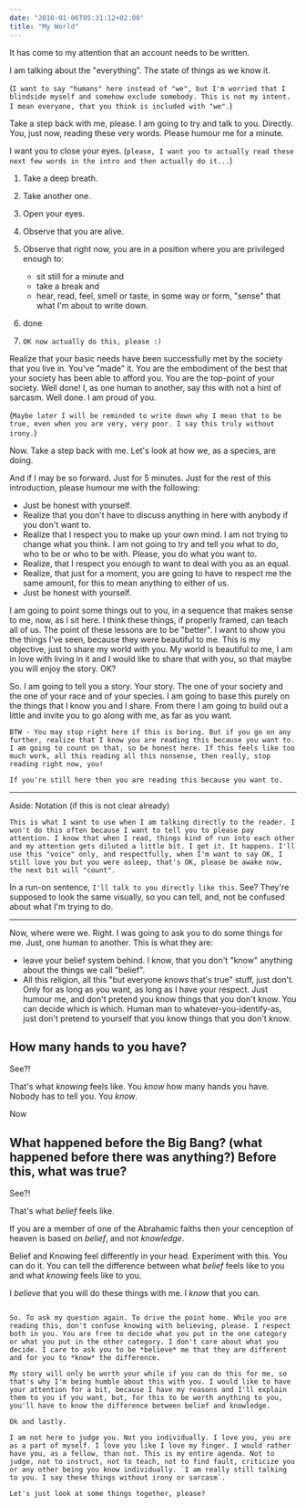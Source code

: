 ```yaml
---
date: "2016-01-06T05:31:12+02:00"
title: "My World"
---
```


It has come to my attention that an account needs to be written.

I am talking about the "everything". The state of things as we know it. 

(`I want to say "humans" here instead of "we", but I'm worried that I blindside myself and somehow exclude somebody. This is not my intent. I mean everyone, that you think is included with "we".`)

Take a step back with me, please. I am going to try and talk to you. Directly. You, just now, reading these very words. Please humour me for a minute. 

I want you to close your eyes. (`please, I want you to actually read these next few words in the intro and then actually do it...`) 

 1. Take a deep breath. 
 1. Take another one. 
 1. Open your eyes.
 1. Observe that you are alive.
 1. Observe that right now, you are in a position where you are privileged enough to: 
    - sit still for a minute and 
    - take a break and
    - hear, read, feel, smell or taste, in some way or form, "sense" that what I'm about to write down.
    
 1. done
 1. `OK now actually do this, please :)`
 
Realize that your basic needs have been successfully met by the society that you live in. You've "made" it. You are the embodiment of the best that your society has been able to afford you. You are the top-point of your society. Well done! I, as one human to another, say this with not a hint of sarcasm. Well done. I am proud of you.

(`Maybe later I will be reminded to write down why I mean that to be true, even when you are very, very poor. I say this truly without irony.`)

Now. Take a step back with me. Let's look at how we, as a species, are doing.

And if I may be so forward. Just for 5 minutes. Just for the rest of this introduction, please humour me with the following:

 - Just be honest with yourself. 
 - Realize that you don't have to discuss anything in here with anybody if you don't want to.
 - Realize that I respect you to make up your own mind. I am not trying to change what you think. I am not going to try and tell you what to do, who to be or who to be with. Please, you do what you want to.
 - Realize, that I respect you enough to want to deal with you as an equal.
 - Realize, that just for a moment, you are going to have to respect me the same amount, for this to mean anything to either of us.
 - Just be honest with yourself. 

I am going to point some things out to you, in a sequence that makes sense to me, now, as I sit here. I think these things, if properly framed, can teach all of us. The point of these lessons are to be "better". I want to show you the things I've seen, because they were beautiful to me. This is my objective, just to share my world with you. My world is beautiful to me, I am in love with living in it and I would like to share that with you, so that maybe you will enjoy the story. OK?

So. I am going to tell you a story. Your story. The one of your society and the one of your race and of your species. I am going to base this purely on the things that I know you and I share. From there I am going to build out a little and invite you to go along with me, as far as you want.

```
BTW - You may stop right here if this is boring. But if you go on any further, realize that I know you are reading this because you want to. I am going to count on that, so be honest here. If this feels like too much work, all this reading all this nonsense, then really, stop reading right now, you!

If you're still here then you are reading this because you want to.
```

---

Aside: Notation (if this is not clear already)

```
This is what I want to use when I am talking directly to the reader. I won't do this often because I want to tell you to please pay attention. I know that when I read, things kind of run into each other and my attention gets diluted a little bit. I get it. It happens. I'll use this "voice" only, and respectfully, when I'm want to say OK, I still love you but you were asleep, that's OK, please be awake now, the next bit will "count".
```

In a run-on sentence, `I'll talk to you directly like this`. See? They're supposed to look the same visually, so you can tell, and, not be confused about what I'm trying to do.

---

Now, where were we. Right. I was going to ask you to do some things for me. Just, one human to another. This is what they are:

 - leave your belief system behind. I know, that you don't "know" anything about the things we call "belief". 
 - All this religion, all this "but everyone knows that's true" stuff, just don't. Only for as long as you want, as long as I have your respect. Just humour me, and don't pretend you know things that you don't know. You can decide which is which. Human man to whatever-you-identify-as, just don't pretend to yourself that you know things that you don't know.
 
## How many hands to you have? 

See?!

That's what *knowing* feels like. You *know* how many hands you have. Nobody has to tell you. You *know*.

Now

## What happened before the Big Bang? (what happened before there was anything?) Before this, what was true?

See?!

That's what *belief* feels like.

If you are a member of one of the Abrahamic faiths then your cenception of heaven is based on *belief*, and not *knowledge*. 

Belief and Knowing feel differently in your head. Experiment with this. You can do it. You can tell the difference between what *belief* feels like to you and what *knowing* feels like to you.

I *believe* that you will do these things with me. I *know* that you can.

```

So. To ask my question again. To drive the point home. While you are reading this, don't confuse knowing with believing, please. I respect both in you. You are free to decide what you put in the one category or what you put in the other category. I don't care about what you decide. I care to ask you to be *believe* me that they are different and for you to *know* the difference.

My story will only be worth your while if you can do this for me, so that's why I'm being humble about this with you. I would like to have your attention for a bit, because I have my reasons and I'll explain them to you if you want, but, for this to be worth anything to you, you'll have to know the difference between belief and knowledge.

Ok and lastly.

I am not here to judge you. Not you individually. I love you, you are as a part of myself. I love you like I love my finger. I would rather have you, as a fellow, than not. This is my entire agenda. Not to judge, not to instruct, not to teach, not to find fault, criticize you or any other being you know individually. `I am really still talking to you. I say these things without irony or sarcasm`.

Let's just look at some things together, please?

